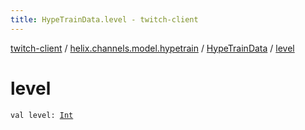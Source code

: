 ```yaml
---
title: HypeTrainData.level - twitch-client
---
```


[twitch-client](../../index.html) / [helix.channels.model.hypetrain](../index.html) / [HypeTrainData](index.html) / [level](./level.html)

# level

`val level: `[`Int`](https://kotlinlang.org/api/latest/jvm/stdlib/kotlin/-int/index.html)